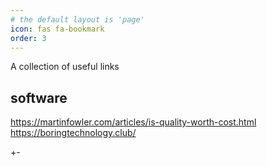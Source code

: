 ```yaml
---
# the default layout is 'page'
icon: fas fa-bookmark
order: 3
---
```


A collection of useful links

## software
https://martinfowler.com/articles/is-quality-worth-cost.html
https://boringtechnology.club/


+-


